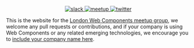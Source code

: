<p align="center">
  <a href="https://join.slack.com/t/ldnwc/shared_invite/enQtMzg5ODc4MDM2NzM4LWI5MmUzNTU0ZTcwNmZkMzJlZjA5ZmE0NTBiMTZhYTdjZjljM2FiMDI2NDQ2ZDY0YmEwZDY2YmE4OWY1YTRhMWM">
    <img src="https://img.shields.io/badge/slack-turquoise.svg?logo=slack&amp;longCache=true&amp;style=for-the-badge" alt="slack">
  </a>
  <a href="https://www.meetup.com/web-components-meetup">
    <img src="https://img.shields.io/badge/meetup-crimson.svg?logo=meetup&logoColor=white&longCache=true&style=for-the-badge" alt="meetup">
  </a>
  <a href="https://twitter.com/ldnwc_meetup">
    <img src="https://img.shields.io/badge/twitter-blue.svg?logo=twitter&logoColor=white&longCache=true&style=for-the-badge" alt="twitter">
  </a>
</p>

This is the website for the [London Web Components meetup group][1], we welcome
any pull requests or contributions, and if your company is using Web Components
or any related emerging technologies, we encourage you to [include your company
name here][2].

[1]: https://www.meetup.com/web-components-meetup/
[2]: https://github.com/ldnwc/companies
